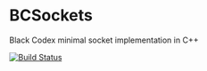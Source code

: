 # BCSockets
Black Codex minimal socket implementation in C++

[![Build Status](https://travis-ci.com/tbc-beren/BCSockets.svg?branch=master)](https://travis-ci.com/tbc-beren/BCSockets)
